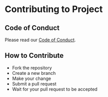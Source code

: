 # Contributing to Project

## Code of Conduct
Please read our [Code of Conduct](CODE_OF_CONDUCT.md).

## How to Contribute
- Fork the repository
- Create a new branch
- Make your change
- Submit a pull request
- Wait for your pull request to be accepted
